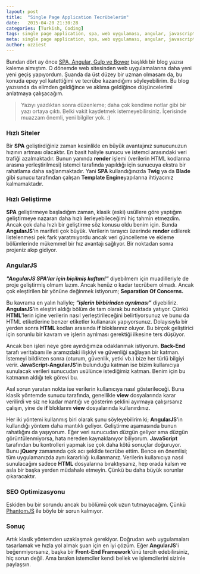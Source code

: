 ```yaml
---
layout: post
title:  "Single Page Application Tecrübelerim"
date:   2015-04-20 21:30:28
categories: [Turkish, Coding]
tags: single page application, spa, web uygulaması, angular, javascript, tecrübe
meta: single page application, spa, web uygulaması, angular, javascript, tecrübe
author: ozziest
---
```


Bundan dört ay önce [SPA, Angular, Gulp ve Bower](/web/2014/12/13/spa-angular-bower-gulp.html) başlıklı bir blog yazısı kaleme almıştım. O dönemde web sitesinden web uygulamalarına daha yeni yeni geçiş yapıyordum. Şuanda da üst düzey bir uzman olmasam da, bu konuda epey yol katettiğimi ve tecrübe kazandığımı söyleyebilirim. Bu blog yazısında da elimden geldiğince ve aklıma geldiğince düşüncelerimi anlatmaya çalışacağım.

> Yazıyı yazdıktan sonra düzenleme; daha çok kendime notlar gibi bir yazı ortaya çıktı. 
> Belki vakit kaydetmek istemeyebilirsiniz. İçerisinde muazzam önemli, yeni bilgiler yok. :)

### Hızlı Siteler

Bir **SPA** geliştirdiğiniz zaman kesinlikle en büyük avantajınız sunucunuzun hızının artması olacaktır. En basit haliyle sunucu ve istemci arasındaki veri trafiği azalmaktadır. Bunun yanında **render** işlemi (verilerin HTML kodlarına arasına yerleştirilmesi) istemci tarafında yapıldığı için sunucuya ekstra bir rahatlama daha sağlanmaktadır. Yani **SPA** kullandığınızda **Twig** ya da **Blade** gibi sunucu tarafından çalışan **Template Engine**yapılarına ihtiyacınız kalmamaktadır. 

### Hızlı Geliştirme

**SPA** geliştirmeye başladığım zaman, klasik (eski) usüllere göre yaptığım geliştirmeye nazaran daha hızlı ilerleyebileceğimi hiç tahmin etmezdim. Ancak çok daha hızlı bir geliştirme söz konusu oldu benim için. Bunda **AngularJS**'in marifeti çok büyük. Verilerin tarayıcı üzerinde **render** edilerek listelenmesi pek fark yaratmıyordu ancak veri güncelleme ve ekleme bölümlerinde mükemmel bir hız avantajı sağlıyor. Bir noktadan sonra projeniz akıp gidiyor. 

### AngularJS

***"AngularJS SPA'lar için biçilmiş kaftan!"*** diyebilmem için muadilleriyle de proje geliştirmiş olmam lazım. Ancak henüz o kadar tecrübem olmadı. Ancak çok eleştirilen bir yönüne değinmek istiyorum; **Separation Of Concerns.**

Bu kavrama en yalın haliyle; ***"işlerin birbirinden ayrılması"*** diyebiliriz. **AngularJS**'in eleştiri aldığı bölüm de tam olarak bu noktada yatıyor. Çünkü **HTML**'lerin içine verilerin nasıl yerleştirileceğini belirtiyorsunuz ve bunu da HTML etiketlerine benzer etiketler kullanarak yapıyorsunuz. Dolayısıyla bir yerden sonra **HTML** kodları arasında **if** bloklarınız oluyor. Bu birçok geliştirici için sorunlu bir kavram ve işlerin ayrılması gerektiği ilkesine ters düşüyor. 

Ancak ben işleri neye göre ayırdığımıza odaklanmak istiyorum. **Back-End** tarafı veritabanı ile aramızdaki ilişkiyi ve güvenliği sağlayan bir katman. İstemeyi bildikten sonra (oturum, güvenlik, yetki vb.) bize her türlü bilgiyi verir. **JavaScript-AngularJS**'in bulunduğu katman ise bizim kullanıcıya sunulacak verileri sunucudan usülünce istediğimiz katman. Benim için bu katmanın aldığı tek görevi bu. 

Asıl sorun yaratan nokta ise verilerin kullanıcıya nasıl gösterileceği. Buna klasik yöntemde sunucu tarafında, genellikle **view** dosyalarında karar verilirdi ve siz ne kadar mantığı ve gösterim şeklini ayırmaya çalışırsanız çalışın, yine de **if** bloklarını **view** dosyalarında kullanırdınız. 

Her iki yöntemi kullanmış biri olarak şunu söyleyebilirim ki; **AngularJS**'in kullandığı yöntem daha mantıklı geliyor. Geliştirme aşamasında bunun rahatlığını da yaşıyorum. Eğer veri sunucudan düzgün geliyor ama düzgün görüntülenmiyorsa, hata nereden kaynaklanıyor biliyorum. **JavaScript** tarafından bu kontrolleri yapmak ise çok daha kötü sonuçlar doğuruyor. Bunu **jQuery** zamanında çok acı şekilde tecrübe ettim. Bence en önemlisi; tüm uygulamanızda aynı kararlılığı kullanmanız. Verilerin kullanıcıya nasıl sunulacağını sadece **HTML** dosyalarına bıraktıysanız, hep orada kalsın ve asla bir başka yerden müdahale etmeyin. Çünkü bu daha büyük sorunlar çıkaracaktır. 

### SEO Optimizasyonu

Eskiden bu bir sorundu ancak bu bölümü çok uzun tutmayacağım. Çünkü [PhantomJS](http://phantomjs.org/) ile böyle bir sorun kalmıyor.

### Sonuç

Artık klasik yöntemden uzaklaşmak gerekiyor. Doğrudan web uygulamaları tasarlamak ve hızla yol almak şuan için en iyi çözüm. Eğer **AngularJS**'i beğenmiyorsanız, başka bir **Front-End Framework**'ünü tercih edebilirsiniz, hiç sorun değil. Ama bırakın istemciler kendi bellek ve işlemcilerini sizinle paylaşsın. 